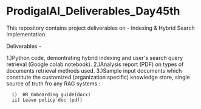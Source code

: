 # ProdigalAI_Deliverables_Day45th
This repository contains project deliverables on - Indexing & Hybrid Search Implementation.

Deliverables -

1.)Python code, demontrating hybrid indexing and user's search query retrieval (Google colab notebook).
2.)Analysis report (PDF) on types of documents retrieval methods used.
3.)Sample input documents which constitute the customized (organization specific) knowledge store, single source of truth fro any RAG systems :

      i)  HR_Onboarding guide(docx)
	  ii) Leave policy doc (pdf)
